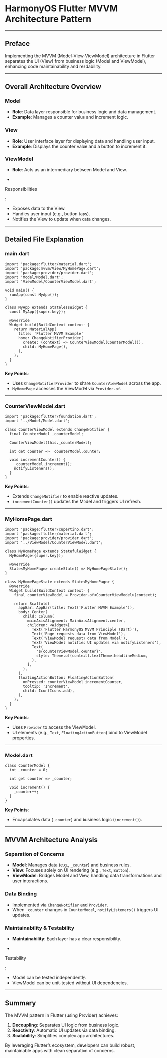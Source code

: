 # HarmonyOS Flutter MVVM Architecture Pattern

------

## Preface

Implementing the MVVM (Model-View-ViewModel) architecture in Flutter separates the UI (View) from business logic (Model and ViewModel), enhancing code maintainability and readability.

------

## Overall Architecture Overview

### **Model**

- **Role**: Data layer responsible for business logic and data management.
- **Example**: Manages a counter value and increment logic.

### **View**

- **Role**: User interface layer for displaying data and handling user input.
- **Example**: Displays the counter value and a button to increment it.

### **ViewModel**

- **Role**: Acts as an intermediary between Model and View.

- 

  Responsibilities

  :

  - Exposes data to the View.
  - Handles user input (e.g., button taps).
  - Notifies the View to update when data changes.

------

## Detailed File Explanation

### **main.dart**

```
import 'package:flutter/material.dart';
import 'package:mvvm/View/MyHomePage.dart';
import 'package:provider/provider.dart';
import 'Model/Model.dart';
import 'ViewModel/CounterViewModel.dart';

void main() {
  runApp(const MyApp());
}

class MyApp extends StatelessWidget {
  const MyApp({super.key});

  @override
  Widget build(BuildContext context) {
    return MaterialApp(
      title: 'Flutter MVVM Example',
      home: ChangeNotifierProvider(
        create: (context) => CounterViewModel(CounterModel()),
        child: MyHomePage(),
      ),
    );
  }
}
```

**Key Points**:

- Uses `ChangeNotifierProvider` to share `CounterViewModel` across the app.
- `MyHomePage` accesses the ViewModel via `Provider.of`.

------

### **CounterViewModel.dart**

```
import 'package:flutter/foundation.dart';
import '../Model/Model.dart';

class CounterViewModel extends ChangeNotifier {
  final CounterModel _counterModel;

  CounterViewModel(this._counterModel);

  int get counter => _counterModel.counter;

  void incrementCounter() {
    _counterModel.increment();
    notifyListeners();
  }
}
```

**Key Points**:

- Extends `ChangeNotifier` to enable reactive updates.
- `incrementCounter()` updates the Model and triggers UI refresh.

------

### **MyHomePage.dart**

```
import 'package:flutter/cupertino.dart';
import 'package:flutter/material.dart';
import 'package:provider/provider.dart';
import '../ViewModel/CounterViewModel.dart';

class MyHomePage extends StatefulWidget {
  MyHomePage({super.key});

  @override
  State<MyHomePage> createState() => MyHomePageState();
}

class MyHomePageState extends State<MyHomePage> {
  @override
  Widget build(BuildContext context) {
    final counterViewModel = Provider.of<CounterViewModel>(context);

    return Scaffold(
      appBar: AppBar(title: Text('Flutter MVVM Example')),
      body: Center(
        child: Column(
          mainAxisAlignment: MainAxisAlignment.center,
          children: <Widget>[
            Text('Flutter HarmonyOS MVVM Principle (Dart)'),
            Text('Page requests data from ViewModel'),
            Text('ViewModel requests data from Model'),
            Text('ViewModel notifies UI updates via notifyListeners'),
            Text(
              '${counterViewModel.counter}',
              style: Theme.of(context).textTheme.headlineMedium,
            ),
          ],
        ),
      ),
      floatingActionButton: FloatingActionButton(
        onPressed: counterViewModel.incrementCounter,
        tooltip: 'Increment',
        child: Icon(Icons.add),
      ),
    );
  }
}
```

**Key Points**:

- Uses `Provider` to access the ViewModel.
- UI elements (e.g., `Text`, `FloatingActionButton`) bind to ViewModel properties.

------

### **Model.dart**

```
class CounterModel {
  int _counter = 0;

  int get counter => _counter;

  void increment() {
    _counter++;
  }
}
```

**Key Points**:

- Encapsulates data (`_counter`) and business logic (`increment()`).

------

## MVVM Architecture Analysis

### **Separation of Concerns**

- **Model**: Manages data (e.g., `_counter`) and business rules.
- **View**: Focuses solely on UI rendering (e.g., `Text`, `Button`).
- **ViewModel**: Bridges Model and View, handling data transformations and user interactions.

### **Data Binding**

- Implemented via `ChangeNotifier` and `Provider`.
- When `_counter` changes in `CounterModel`, `notifyListeners()` triggers UI updates.

### **Maintainability & Testability**

- **Maintainability**: Each layer has a clear responsibility.

- 

  Testability

  :

  - Model can be tested independently.
  - ViewModel can be unit-tested without UI dependencies.

------

## Summary

The MVVM pattern in Flutter (using Provider) achieves:

1. **Decoupling**: Separates UI logic from business logic.
2. **Reactivity**: Automatic UI updates via data binding.
3. **Scalability**: Simplifies complex app architectures.

By leveraging Flutter’s ecosystem, developers can build robust, maintainable apps with clean separation of concerns.

